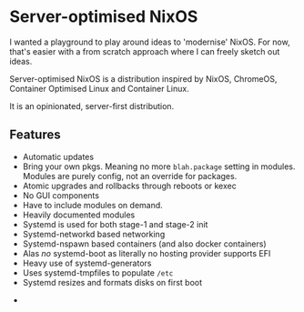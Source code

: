 # Server-optimised NixOS

I wanted a playground to play around ideas to 'modernise' NixOS.
For now, that's easier with a from scratch approach where I can
freely sketch out ideas.

Server-optimised NixOS is a distribution inspired
by  NixOS, ChromeOS, Container Optimised Linux and  Container Linux.

It is an opinionated, server-first distribution.

## Features
* Automatic updates
* Bring your own pkgs.  Meaning no more `blah.package` setting in modules. Modules are purely config, not an override for packages.
* Atomic upgrades and rollbacks through reboots or kexec
* No GUI components
* Have to include modules on demand.
* Heavily documented modules
* Systemd is used for both stage-1 and stage-2 init
* Systemd-networkd based networking
* Systemd-nspawn based containers (and also docker containers)
* Alas _no_ systemd-boot as literally no hosting provider supports EFI
* Heavy use of systemd-generators
* Uses systemd-tmpfiles to populate `/etc`
* Systemd resizes and formats disks on first boot
- 
